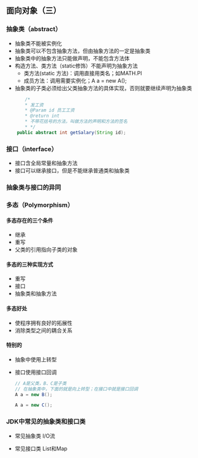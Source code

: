 ## 面向对象（三）

### 抽象类（abstract）

* 抽象类不能被实例化
* 抽象类可以不包含抽象方法，但由抽象方法的一定是抽象类
* 抽象类中的抽象方法只能做声明，不能包含方法体
* 构造方法、类方法（static修饰）不能声明为抽象方法
  * 类方法(static 方法)：调用直接用类名；如MATH.PI
  * 成员方法：调用需要实例化；A a =  new A(); 
* 抽象类的子类必须给出父类抽象方法的具体实现，否则就要继续声明为抽象类

```java
       /*
       * 发工资
       * @Param id 员工工资
       * @return int
       * 不带花括号的方法，叫做方法的声明和方法的签名
       * */
    public abstract int getSalary(String id);
```

### 接口（interface）

* 接口含全局常量和抽象方法
* 接口可以继承接口，但是不能继承普通类和抽象类

### 抽象类与接口的异同

### 多态（Polymorphism）

#### 多态存在的三个条件

* 继承
* 重写
* 父类的引用指向子类的对象

#### 多态的三种实现方式
* 重写
* 接口
* 抽象类和抽象方法

#### 多态好处
* 使程序拥有良好的拓展性
* 消除类型之间的耦合关系

#### 特别的 

* 抽象中使用上转型

* 接口使用接口回调

  ```java
  // A是父类，B、C是子类
  // 在抽象类中，下面的就是向上转型；在接口中就是接口回调
  A a = new B(); 
  
  A a = new C();
  ```

  

### JDK中常见的抽象类和接口类

* 常见抽象类 I/O流

* 常见接口类 List和Map

